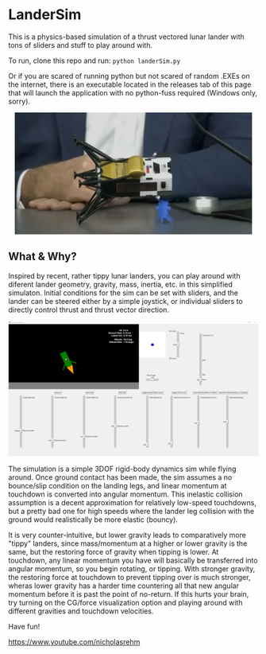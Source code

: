 # LanderSim

This is a physics-based simulation of a thrust vectored lunar lander with tons of sliders and stuff to play around with. 

To run, clone this repo and run: `python landerSim.py`

Or if you are scared of running python but not scared of random .EXEs on the internet, there is an executable located in the releases tab of this page that will launch the application with no python-fuss required (Windows only, sorry).

<div style="text-align:center">
    <img src="images/tippyMcTipFace.PNG" alt="Alt text" title="Tippy">
</div>


## What & Why?

Inspired by recent, rather tippy lunar landers, you can play around with diferent lander geometry, gravity, mass, inertia, etc. in this simplified simulaton. Initial conditions for the sim can be set with sliders, and the lander can be steered either by a simple joystick, or individual sliders to directly control thrust and thrust vector direction.

<div style="text-align:center">
    <img src="images/preview.PNG" alt="Alt text" title="LanderSim">
</div>


The simulation is a simple 3DOF rigid-body dynamics sim while flying around. Once ground contact has been made, the sim assumes a no bounce/slip condition on the landing legs, and linear momentum at touchdown is converted into angular momentum. This inelastic collision assumption is a decent approximation for relatively low-speed touchdowns, but a pretty bad one for high speeds where the lander leg collision with the ground would realistically be more elastic (bouncy).

It is very counter-intuitive, but lower gravity leads to comparatively more "tippy" landers, since mass/momentum at a higher or lower gravity is the same, but the restoring force of gravity when tipping is lower. At touchdown, any linear momentum you have will basically be transferred into angular momentum, so you begin rotating, or tipping. With stronger gravity, the restoring force at touchdown to prevent tipping over is much stronger, wheras lower gravity has a harder time countering all that new angular momentum before it is past the point of no-return. If this hurts your brain, try turning on the CG/force visualization option and playing around with different gravities and touchdown velocities.

Have fun!

https://www.youtube.com/nicholasrehm